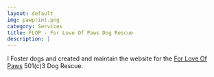 ```yaml
---
layout: default
img: pawprint.png
category: Services
title: FLOP - For Love Of Paws Dog Rescue
description: |
---
```

I Foster dogs and created and maintain the website for the [For Love Of Paws](https://www.forloveofpaws.org/) 501(c)3 Dog Rescue. 
